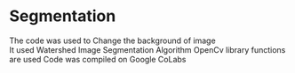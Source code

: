 # Segmentation

The code was used to Change the background of image</br>
It used Watershed Image Segmentation Algorithm
OpenCv library functions are used
Code was compiled on Google CoLabs
